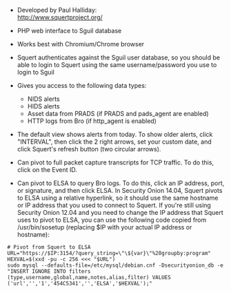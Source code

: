 * Developed by Paul Halliday:  
http://www.squertproject.org/

* PHP web interface to Sguil database

* Works best with Chromium/Chrome browser

* Squert authenticates against the Sguil user database, so you should be able to login to Squert using the same username/password you use to login to Sguil

* Gives you access to the following data types:
  * NIDS alerts
  * HIDS alerts
  * Asset data from PRADS (if PRADS and pads_agent are enabled)
  * HTTP logs from Bro (if http_agent is enabled)

* The default view shows alerts from today.  To show older alerts, click "INTERVAL", then click the 2 right arrows, set your custom date, and click Squert's refresh button (two circular arrows).

* Can pivot to full packet capture transcripts for TCP traffic.  To do this, click on the Event ID.

* Can pivot to ELSA to query Bro logs.  To do this, click an IP address, port, or signature, and then click ELSA.  In Security Onion 14.04, Squert pivots to ELSA using a relative hyperlink, so it should use the same hostname or IP address that you used to connect to Squert.  If you're still using Security Onion 12.04 and you need to change the IP address that Squert uses to pivot to ELSA, you can use the following code copied from /usr/bin/sosetup (replacing $IP with your actual IP address or hostname):
```
# Pivot from Squert to ELSA
URL="https://$IP:3154/?query_string=\"\${var}\"%20groupby:program"
HEXVAL=$(xxd -pu -c 256 <<< "$URL")
sudo mysql --defaults-file=/etc/mysql/debian.cnf -Dsecurityonion_db -e "INSERT IGNORE INTO filters (type,username,global,name,notes,alias,filter) VALUES ('url','','1','454C5341','','ELSA','$HEXVAL');"
```